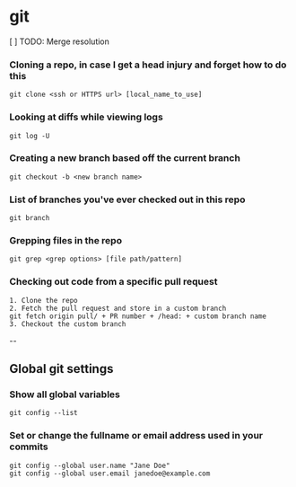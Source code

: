 # git

\[ \] TODO: Merge resolution

### Cloning a repo, in case I get a head injury and forget how to do this

`git clone <ssh or HTTPS url> [local_name_to_use]`

### Looking at diffs while viewing logs

`git log -U`

### Creating a new branch based off the current branch

`git checkout -b <new branch name>`

### List of branches you've ever checked out in this repo

`git branch`

### Grepping files in the repo

`git grep <grep options> [file path/pattern]`

### Checking out code from a specific pull request

```text
1. Clone the repo
2. Fetch the pull request and store in a custom branch
git fetch origin pull/ + PR number + /head: + custom branch name
3. Checkout the custom branch
```

--

## Global git settings

### Show all global variables

`git config --list`

### Set or change the fullname or email address used in your commits

```text
git config --global user.name "Jane Doe"
git config --global user.email janedoe@example.com
```

